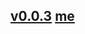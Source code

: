 ## [v0.0.3](https://github.com/littleflute/Comedy/edit/master/README.md) [me](https://littleflute.github.io/Comedy/)

